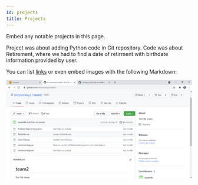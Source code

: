 ```yaml
---
id: projects
title: Projects
---
```


Embed any notable projects in this page.

Project was about adding Python code in Git repository. Code was about Retirement, where we had to find a date of retirment with birthdate information provided by user.

You can list [links](https://github.com/birrynorikey2/team2)
or even embed images with the following Markdown:

![Add alternate text for image](./assets/Capture.PNG)
